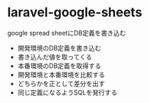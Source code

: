 # laravel-google-sheets
google spread sheetにDB定義を書き込む

- 開発環境のDB定義を書き込む
- 書き込んだ値を取ってくる
- 本番環境のDB定義を取得する
- 開発環境と本番環境を比較する
- どちらかを正として差分を出す
- 同じ定義になるようSQLを発行する

